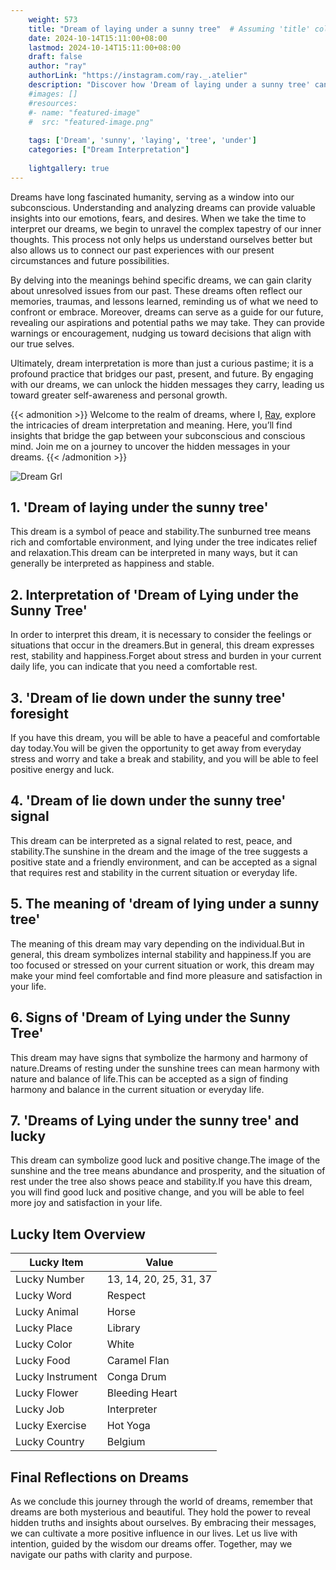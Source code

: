 ```yaml
---
    weight: 573
    title: "Dream of laying under a sunny tree"  # Assuming 'title' column exists
    date: 2024-10-14T15:11:00+08:00
    lastmod: 2024-10-14T15:11:00+08:00
    draft: false
    author: "ray"
    authorLink: "https://instagram.com/ray._.atelier"
    description: "Discover how 'Dream of laying under a sunny tree' can interpret your future and uncover its significant meanings in your life."
    #images: []
    #resources:
    #- name: "featured-image"
    #  src: "featured-image.png"
    
    tags: ['Dream', 'sunny', 'laying', 'tree', 'under']
    categories: ["Dream Interpretation"]
    
    lightgallery: true
---
```

    
Dreams have long fascinated humanity, serving as a window into our subconscious. Understanding and analyzing dreams can provide valuable insights into our emotions, fears, and desires. When we take the time to interpret our dreams, we begin to unravel the complex tapestry of our inner thoughts. This process not only helps us understand ourselves better but also allows us to connect our past experiences with our present circumstances and future possibilities.

By delving into the meanings behind specific dreams, we can gain clarity about unresolved issues from our past. These dreams often reflect our memories, traumas, and lessons learned, reminding us of what we need to confront or embrace. Moreover, dreams can serve as a guide for our future, revealing our aspirations and potential paths we may take. They can provide warnings or encouragement, nudging us toward decisions that align with our true selves.

Ultimately, dream interpretation is more than just a curious pastime; it is a profound practice that bridges our past, present, and future. By engaging with our dreams, we can unlock the hidden messages they carry, leading us toward greater self-awareness and personal growth.

{{< admonition >}}
Welcome to the realm of dreams, where I, [Ray](https://instagram.com/ray._.atelier), explore the intricacies of dream interpretation and meaning. Here, you’ll find insights that bridge the gap between your subconscious and conscious mind. Join me on a journey to uncover the hidden messages in your dreams.
{{< /admonition >}}

![Dream Grl](https://cdn.pixabay.com/photo/2017/11/02/03/35/gothic-2910057_1280.jpg "Dream Grl")

## 1. 'Dream of laying under the sunny tree'
This dream is a symbol of peace and stability.The sunburned tree means rich and comfortable environment, and lying under the tree indicates relief and relaxation.This dream can be interpreted in many ways, but it can generally be interpreted as happiness and stable.

## 2. Interpretation of 'Dream of Lying under the Sunny Tree'
In order to interpret this dream, it is necessary to consider the feelings or situations that occur in the dreamers.But in general, this dream expresses rest, stability and happiness.Forget about stress and burden in your current daily life, you can indicate that you need a comfortable rest.

## 3. 'Dream of lie down under the sunny tree' foresight
If you have this dream, you will be able to have a peaceful and comfortable day today.You will be given the opportunity to get away from everyday stress and worry and take a break and stability, and you will be able to feel positive energy and luck.

## 4. 'Dream of lie down under the sunny tree' signal
This dream can be interpreted as a signal related to rest, peace, and stability.The sunshine in the dream and the image of the tree suggests a positive state and a friendly environment, and can be accepted as a signal that requires rest and stability in the current situation or everyday life.

## 5. The meaning of 'dream of lying under a sunny tree'
The meaning of this dream may vary depending on the individual.But in general, this dream symbolizes internal stability and happiness.If you are too focused or stressed on your current situation or work, this dream may make your mind feel comfortable and find more pleasure and satisfaction in your life.

## 6. Signs of 'Dream of Lying under the Sunny Tree'
This dream may have signs that symbolize the harmony and harmony of nature.Dreams of resting under the sunshine trees can mean harmony with nature and balance of life.This can be accepted as a sign of finding harmony and balance in the current situation or everyday life.

## 7. 'Dreams of Lying under the sunny tree' and lucky
This dream can symbolize good luck and positive change.The image of the sunshine and the tree means abundance and prosperity, and the situation of rest under the tree also shows peace and stability.If you have this dream, you will find good luck and positive change, and you will be able to feel more joy and satisfaction in your life.

## Lucky Item Overview
| Lucky Item          | Value              |
|---------------|--------------------|
| Lucky Number        | 13, 14, 20, 25, 31, 37  |
| Lucky Word          | Respect |
| Lucky Animal        | Horse |
| Lucky Place         | Library     |
| Lucky Color         | White     |
| Lucky Food          | Caramel Flan      |
| Lucky Instrument    | Conga Drum |
| Lucky Flower        | Bleeding Heart    |
| Lucky Job           | Interpreter       |
| Lucky Exercise      | Hot Yoga  |
| Lucky Country       | Belgium    |


##  Final Reflections on Dreams

As we conclude this journey through the world of dreams, remember that dreams are both mysterious and beautiful. They hold the power to reveal hidden truths and insights about ourselves. By embracing their messages, we can cultivate a more positive influence in our lives. Let us live with intention, guided by the wisdom our dreams offer. Together, may we navigate our paths with clarity and purpose.
